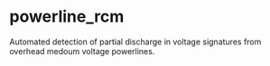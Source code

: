 # powerline_rcm
Automated detection of partial discharge in voltage signatures from overhead medoum voltage powerlines.
